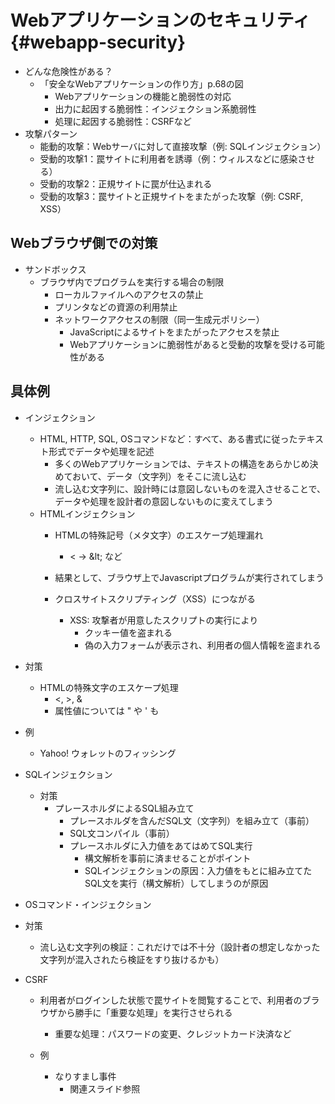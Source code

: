 # Webアプリケーションのセキュリティ {#webapp-security}

* どんな危険性がある？
  * 「安全なWebアプリケーションの作り方」p.68の図
    * Webアプリケーションの機能と脆弱性の対応
    * 出力に起因する脆弱性：インジェクション系脆弱性
    * 処理に起因する脆弱性：CSRFなど
* 攻撃パターン
  * 能動的攻撃：Webサーバに対して直接攻撃（例: SQLインジェクション）
  * 受動的攻撃1：罠サイトに利用者を誘導（例：ウィルスなどに感染させる）
  * 受動的攻撃2：正規サイトに罠が仕込まれる
  * 受動的攻撃3：罠サイトと正規サイトをまたがった攻撃（例: CSRF, XSS）

## Webブラウザ側での対策

* サンドボックス
  * ブラウザ内でプログラムを実行する場合の制限
    * ローカルファイルへのアクセスの禁止
    * プリンタなどの資源の利用禁止
    * ネットワークアクセスの制限（同一生成元ポリシー）
      * JavaScriptによるサイトをまたがったアクセスを禁止
      * Webアプリケーションに脆弱性があると受動的攻撃を受ける可能性がある

## 具体例

* インジェクション
  * HTML, HTTP, SQL, OSコマンドなど：すべて、ある書式に従ったテキスト形式でデータや処理を記述
    * 多くのWebアプリケーションでは、テキストの構造をあらかじめ決めておいて、データ（文字列）をそこに流し込む
    * 流し込む文字列に、設計時には意図しないものを混入させることで、データや処理を設計者の意図しないものに変えてしまう
  * HTMLインジェクション
    * HTMLの特殊記号（メタ文字）のエスケープ処理漏れ
      * &lt; → &amp;lt; など

    * 結果として、ブラウザ上でJavascriptプログラムが実行されてしまう

    * クロスサイトスクリプティング（XSS）につながる

      * XSS: 攻撃者が用意したスクリプトの実行により
        * クッキー値を盗まれる
        * 偽の入力フォームが表示され、利用者の個人情報を盗まれる





* 対策
  * HTMLの特殊文字のエスケープ処理
    * <, >, &
    * 属性値については " や ' も



* 例
  * Yahoo! ウォレットのフィッシング


* SQLインジェクション
  * 対策
    * プレースホルダによるSQL組み立て
      * プレースホルダを含んだSQL文（文字列）を組み立て（事前）
      * SQL文コンパイル（事前）
      * プレースホルダに入力値をあてはめてSQL実行
        * 構文解析を事前に済ませることがポイント
        * SQLインジェクションの原因：入力値をもとに組み立てたSQL文を実行（構文解析）してしまうのが原因





* OSコマンド・インジェクション
* 対策
  * 流し込む文字列の検証：これだけでは不十分（設計者の想定しなかった文字列が混入されたら検証をすり抜けるかも）


* CSRF

  * 利用者がログインした状態で罠サイトを閲覧することで、利用者のブラウザから勝手に「重要な処理」を実行させられる

    * 重要な処理：パスワードの変更、クレジットカード決済など


  * 例

    * なりすまし事件
      * 関連スライド参照






